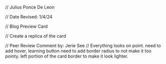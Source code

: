 // Julius Ponce De Leon

// Date Revised: 1/4/24

// Blog Preview Card

// Create a replica of the card

// Peer Review Comment by: Jerie See
// Everything looks on point. need to add hover, learning button need to add border radius to not make it too pointy.
 left portion of the card border to make it look lighter.
